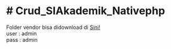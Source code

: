 # # Crud_SIAkademik_Nativephp
Folder vendor bisa didownload di
<a href="https://drive.google.com/file/d/1U9Cxofa7iD94v5OENDOvK7ah6MKxkhil/view">Sini!</a></br>
user : admin </br>
pass : admin
